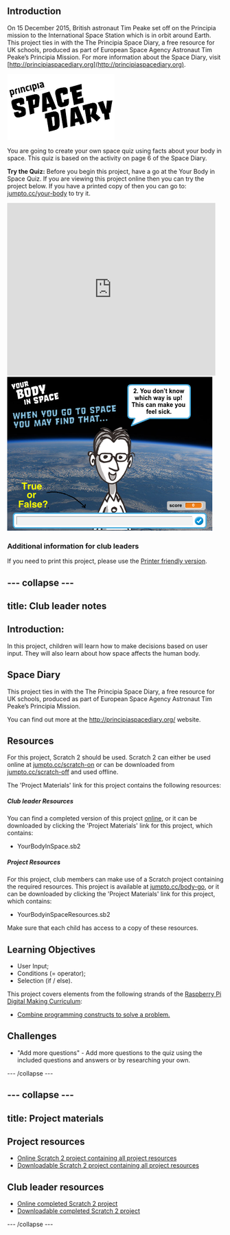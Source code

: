 ## Introduction

On 15 December 2015, British astronaut Tim Peake set off on the Principia mission to the International Space Station which is in orbit around Earth. This project ties in with the The Principia Space Diary, a free resource for UK schools, produced as part of European Space Agency Astronaut Tim Peake’s Principia Mission. For more information about the Space Diary, visit [http://principiaspacediary.org](http://principiaspacediary.org).

![Space Diary](images/space-diary.png)

You are going to create your own space quiz using facts about your body in space. This quiz is based on the activity on page 6 of the Space Diary. 

__Try the Quiz:__  Before you begin this project, have a go at the Your Body in Space Quiz. If you are viewing this project online then you can try the project below. If you have a printed copy of then you can go to: <a href="http://jumpto.cc/your-body" target="_blank">jumpto.cc/your-body</a> to try it. 

<div class="scratch-preview">
  <iframe allowtransparency="true" width="485" height="402" src="https://scratch.mit.edu/projects/embed/135911076/?autostart=false" frameborder="0"></iframe>
  <img src="images/space-body-final.png">
</div>

### Additional information for club leaders

If you need to print this project, please use the [Printer friendly version](https://projects.raspberrypi.org/en/projects/space-body-quiz/print).


--- collapse ---
---
title: Club leader notes
---


## Introduction:
In this project, children will learn how to make decisions based on user input. They will also learn about how space affects the human body. 

## Space Diary
This project ties in with the The Principia Space Diary, a free resource for UK schools, produced as part of European Space Agency Astronaut Tim Peake’s Principia Mission.

You can find out more at the <a href="http://principiaspacediary.org/" target="_blank">http://principiaspacediary.org/</a> website. 

## Resources
For this project, Scratch 2 should be used. Scratch 2 can either be used online at [jumpto.cc/scratch-on](http://jumpto.cc/scratch-on) or can be downloaded from [jumpto.cc/scratch-off](http://jumpto.cc/scratch-off) and used offline.

The 'Project Materials' link for this project contains the following resources:

##### Club leader Resources

You can find a completed version of this project <a href="http://scratch.mit.edu/projects/135911076/#editor">online</a>, or it can be downloaded by clicking the 'Project Materials' link for this project, which contains:

+ YourBodyInSpace.sb2

##### Project Resources

For this project, club members can make use of a Scratch project containing the required resources. This project is available at [jumpto.cc/body-go](http://jumpto.cc/body-go), or it can be downloaded by clicking the 'Project Materials' link for this project, which contains:

+ YourBodyinSpaceResources.sb2

Make sure that each child has access to a copy of these resources.

## Learning Objectives
+ User Input;
+ Conditions (= operator);
+ Selection (if / else).

This project covers elements from the following strands of the [Raspberry Pi Digital Making Curriculum](http://rpf.io/curriculum):

+ [Combine programming constructs to solve a problem.](https://www.raspberrypi.org/curriculum/programming/builder)

## Challenges
+ "Add more questions" - Add more questions to the quiz using the included questions and answers or by researching your own.



--- /collapse ---


--- collapse ---
---
title: Project materials
---
## Project resources
* [Online Scratch 2 project containing all project resources](http://jumpto.cc/body-go)
* [Downloadable Scratch 2 project containing all project resources](resources/YourBodyinSpaceResources.sb2)

## Club leader resources
* [Online completed Scratch 2 project](http://scratch.mit.edu/projects/135911076/#editor)
* [Downloadable completed Scratch 2 project](resources/YourBodyinSpace.sb2)

--- /collapse ---
